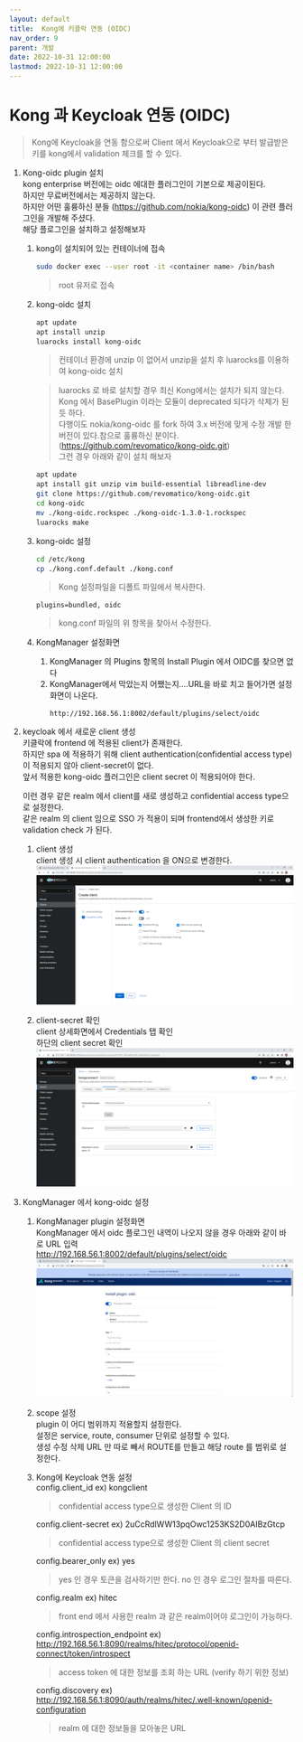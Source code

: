 ```yaml
---
layout: default
title:  Kong에 키클락 연동 (OIDC)        
nav_order: 9
parent: 개발
date: 2022-10-31 12:00:00
lastmod: 2022-10-31 12:00:00
---
```


# Kong 과 Keycloak 연동 (OIDC)       

> Kong에 Keycloak을 연동 함으로써 Client 에서 Keycloak으로 부터 발급받은 키를 kong에서 validation 체크를 할 수 있다.    

1. Kong-oidc plugin 설치   
    kong enterprise 버전에는 oidc 에대한 플러그인이 기본으로 제공이된다.    
    하지만 무료버전에서는 제공하지 않는다.   
    하지만 어떤 훌륭하신 분들 (https://github.com/nokia/kong-oidc) 이 관련 플러그인을 개발해 주셨다.    
    해당 플로그인을 설치하고 설정해보자   
    
    1. kong이 설치되어 있는 컨테이너에 접속     
        ```sh
        sudo docker exec --user root -it <container name> /bin/bash
        ```
        > root 유저로 접속   
    2. kong-oidc 설치   
        ```sh
        apt update
        apt install unzip
        luarocks install kong-oidc
        ```
        > 컨테이너 환경에 unzip 이 없어서 unzip을 설치 후 luarocks를 이용하여 kong-oidc 설치   
           
        > luarocks 로 바로 설치할 경우 최신 Kong에서는 설치가 되지 않는다.    
        > Kong 에서 BasePlugin 이라는 모듈이 deprecated 되다가 삭제가 된 듯 하다.    
        > 다행이도 nokia/kong-oidc 를 fork 하여 3.x 버전에 맞게 수정 개발 한 버전이 있다.참으로 훌륭하신 분이다. (https://github.com/revomatico/kong-oidc.git)    
        > 그런 경우 아래와 같이 설치 해보자    

        ```sh
        apt update
        apt install git unzip vim build-essential libreadline-dev
        git clone https://github.com/revomatico/kong-oidc.git
        cd kong-oidc
        mv ./kong-oidc.rockspec ./kong-oidc-1.3.0-1.rockspec
        luarocks make
        ```

    3. kong-oidc 설정   
        ```sh
        cd /etc/kong
        cp ./kong.conf.default ./kong.conf
        ```
        > Kong 설정파일을 디폴트 파일에서 복사한다.    

        ```
        plugins=bundled, oidc
        ```
        > kong.conf 파일의 위 항목을 찾아서 수정한다.    
    
    4. KongManager 설정화면      
        1. KongManager 의 Plugins 항목의 Install Plugin 에서 OIDC를 찾으면 없다   
        2. KongManager에서 막았는지 어쨌는지....URL을 바로 치고 들어가면 설정화면이 나온다.     
            ```
            http://192.168.56.1:8002/default/plugins/select/oidc
            ```

2. keycloak 에서 새로운 client 생성   
    키클락에 frontend 에 적용된 client가 존재한다.   
    하지만 spa 에 적용하기 위해 client authentication(confidential access type) 이 적용되지 않아 client-secret이 없다.     
    앞서 적용한 kong-oidc 플러그인은 client secret 이 적용되어야 한다.    
    
    이런 경우 같은 realm 에서 client를 새로 생성하고 confidential access type으로 설정한다.    
    같은 realm 의 client 임으로 SSO 가 적용이 되며 frontend에서 생성한 키로 validation check 가 된다.    

    1. client 생성   
        client 생성 시 client authentication 을 ON으로 변경한다.    
        ![kong keycloak client](../image/Dev/keycloak-kong1.png)    

    2. client-secret 확인   
        client 상세화면에서 Credentials 탭 확인    
        하단의 client secret 확인   
        ![kong keycloak client secret](../image/Dev/keycloak-kong2.png)    


3. KongManager 에서 kong-oidc 설정   
     
    1. KongManager plugin 설정화면    
        KongManager 에서 oidc 플로그인 내역이 나오지 않을 경우 아래와 같이 바로 URL 입력   
        http://192.168.56.1:8002/default/plugins/select/oidc  
        ![kong man oidc](../image/Dev/kongman-oidc1.png)    

    2. scope 설정    
        plugin 이 어디 범위까지 적용할지 설정한다.    
        설정은 service, route, consumer 단위로 설정할 수 있다.    
        생성 수정 삭제 URL 만 따로 빼서 ROUTE를 만들고 해당 route 를 범위로 설정한다.    

    3. Kong에 Keycloak 연동 설정        
        config.client_id ex) kongclient   
        > confidential access type으로 생성한 Client 의 ID   
        
        config.client-secret ex) 2uCcRdlWW13pqOwc1253KS2D0AIBzGtcp   
        > confidential access type으로 생성한 Client 의 client secret

        config.bearer_only ex) yes   
        > yes 인 경우 토큰을 검사하기만 한다. no 인 경우 로그인 절차를 따른다. 

        config.realm ex) hitec  
        > front end 에서 사용한 realm 과 같은 realm이어야 로그인이 가능하다.     

        config.introspection_endpoint ex) http://192.168.56.1:8090/realms/hitec/protocol/openid-connect/token/introspect   
        > access token 에 대한 정보를 조회 하는 URL (verify 하기 위한 정보)   
        
        config.discovery ex) http://192.168.56.1:8090/auth/realms/hitec/.well-known/openid-configuration
        > realm 에 대한 정보들을 모아놓은 URL      
